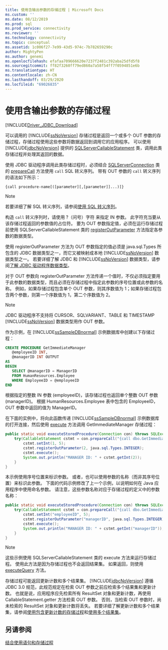 ```yaml
---
title: 使用含输出参数的存储过程 | Microsoft Docs
ms.custom: ''
ms.date: 08/12/2019
ms.prod: sql
ms.prod_service: connectivity
ms.reviewer: ''
ms.technology: connectivity
ms.topic: conceptual
ms.assetid: 1c006f27-7e99-43d5-974c-7b782659290c
author: MightyPen
ms.author: genemi
ms.openlocfilehash: efafaa709666620e7237f2481c392aba25dfd5f8
ms.sourcegitcommit: ff82f3260ff79ed860a7a58f54ff7f0594851e6b
ms.translationtype: HT
ms.contentlocale: zh-CN
ms.lasthandoff: 03/29/2020
ms.locfileid: "69026835"
---
```

# <a name="using-a-stored-procedure-with-output-parameters"></a>使用含输出参数的存储过程

[!INCLUDE[Driver_JDBC_Download](../../includes/driver_jdbc_download.md)]

可以调用的 [!INCLUDE[ssNoVersion](../../includes/ssnoversion-md.md)] 存储过程是返回一个或多个 OUT 参数的存储过程，存储过程使用这些参数将数据返回到调用它的应用程序。 可以使用 [!INCLUDE[jdbcNoVersion](../../includes/jdbcnoversion_md.md)] 提供的 [SQLServerCallableStatement](../../connect/jdbc/reference/sqlservercallablestatement-class.md) 类，调用此类存储过程并处理其返回的数据。

使用 JDBC 驱动程序调用此类存储过程时，必须结合 [SQLServerConnection](../../connect/jdbc/reference/sqlserverconnection-class.md) 类的 [prepareCall](../../connect/jdbc/reference/preparecall-method-sqlserverconnection.md) 方法使用 `call` SQL 转义序列。 带有 OUT 参数的 `call` 转义序列的语法如下所示：

`{call procedure-name[([parameter][,[parameter]]...)]}`

> [!NOTE]  
> 若要详细了解 SQL 转义序列，请参阅[使用 SQL 转义序列](../../connect/jdbc/using-sql-escape-sequences.md)。

构造 `call` 转义序列时，请使用 ?（问号）字符 来指定 IN 参数。 此字符充当要从该存储过程返回的参数值的占位符。 要为 OUT 参数指定值，必须在运行存储过程前使用 SQLServerCallableStatement 类的 [registerOutParameter](../../connect/jdbc/reference/registeroutparameter-method-sqlservercallablestatement.md) 方法指定各参数的数据类型。

使用 registerOutParameter 方法为 OUT 参数指定的值必须是 java.sql.Types 所包含的 JDBC 数据类型之一，而它又被映射成本地 [!INCLUDE[ssNoVersion](../../includes/ssnoversion-md.md)] 数据类型之一。 若要详细了解 JDBC 和 [!INCLUDE[ssNoVersion](../../includes/ssnoversion-md.md)] 数据类型，请参阅[了解 JDBC 驱动程序数据类型](../../connect/jdbc/understanding-the-jdbc-driver-data-types.md)。

对于 OUT 参数向 registerOutParameter 方法传递一个值时，不仅必须指定要用于此参数的数据类型，而且必须在存储过程中指定此参数的序号位置或此参数的名称。 例如，如果存储过程包含单个 OUT 参数，则其序数值为 1；如果存储过程包含两个参数，则第一个序数值为 1，第二个序数值为 2。

> [!NOTE]  
> JDBC 驱动程序不支持将 CURSOR、SQLVARIANT、TABLE 和 TIMESTAMP [!INCLUDE[ssNoVersion](../../includes/ssnoversion-md.md)] 数据类型用作 OUT 参数。

作为示例，在 [!INCLUDE[ssSampleDBnormal](../../includes/sssampledbnormal_md.md)] 示例数据库中创建以下存储过程：

```sql
CREATE PROCEDURE GetImmediateManager  
   @employeeID INT,  
   @managerID INT OUTPUT  
AS  
BEGIN  
   SELECT @managerID = ManagerID
   FROM HumanResources.Employee
   WHERE EmployeeID = @employeeID  
END
```

根据指定的整数 IN 参数 (employeeID)，该存储过程也返回单个整数 OUT 参数 (managerID)。 根据 HumanResources.Employee 表中包含的 EmployeeID，OUT 参数中返回的值为 ManagerID。

在下面的实例中，将向此函数传递 [!INCLUDE[ssSampleDBnormal](../../includes/sssampledbnormal_md.md)] 示例数据库的打开连接，然后使用 [execute](../../connect/jdbc/reference/execute-method-sqlserverstatement.md) 方法调用 GetImmediateManager 存储过程：

```java
public static void executeStoredProcedure(Connection con) throws SQLException {  
    try(CallableStatement cstmt = con.prepareCall("{call dbo.GetImmediateManager(?, ?)}");) {  
        cstmt.setInt(1, 5);  
        cstmt.registerOutParameter(2, java.sql.Types.INTEGER);  
        cstmt.execute();  
        System.out.println("MANAGER ID: " + cstmt.getInt(2));  
    }  
}
```

本示例使用序号位置来标识参数。 或者，也可以使用参数的名称（而非其序号位置）来标识此参数。 下面的代码示例修改了上一个示例，以说明如何在 Java 应用程序中使用命名参数。 请注意，这些参数名称对应于存储过程的定义中的参数名称：

```java
public static void executeStoredProcedure(Connection con) throws SQLException {  
    try(CallableStatement cstmt = con.prepareCall("{call dbo.GetImmediateManager(?, ?)}"); ) {  
        cstmt.setInt("employeeID", 5);  
        cstmt.registerOutParameter("managerID", java.sql.Types.INTEGER);  
        cstmt.execute();  
        System.out.println("MANAGER ID: " + cstmt.getInt("managerID"));  
    }  
}
```

> [!NOTE]  
> 这些示例使用 SQLServerCallableStatement 类的 execute 方法来运行存储过程。 使用此方法是因为存储过程也不会返回结果集。 如果返回，则使用 [executeQuery](../../connect/jdbc/reference/executequery-method-sqlserverstatement.md) 方法。

存储过程可能返回更新计数和多个结果集。 [!INCLUDE[jdbcNoVersion](../../includes/jdbcnoversion_md.md)] 遵循 JDBC 3.0 规范，此规范规定在检索 OUT 参数之前应检索多个结果集和更新计数。 也就是说，应用程序应先检索所有 ResultSet 对象和更新计数，再使用 CallableStatement.getter 方法检索 OUT 参数。 否则，当检索 OUT 参数时，尚未检索的 ResultSet 对象和更新计数将丢失。 若要详细了解更新计数和多个结果集，请参阅[使用包含更新计数的存储过程](../../connect/jdbc/using-a-stored-procedure-with-an-update-count.md)和[使用多个结果集](../../connect/jdbc/using-multiple-result-sets.md)。

## <a name="see-also"></a>另请参阅

[结合使用语句和存储过程](../../connect/jdbc/using-statements-with-stored-procedures.md)
